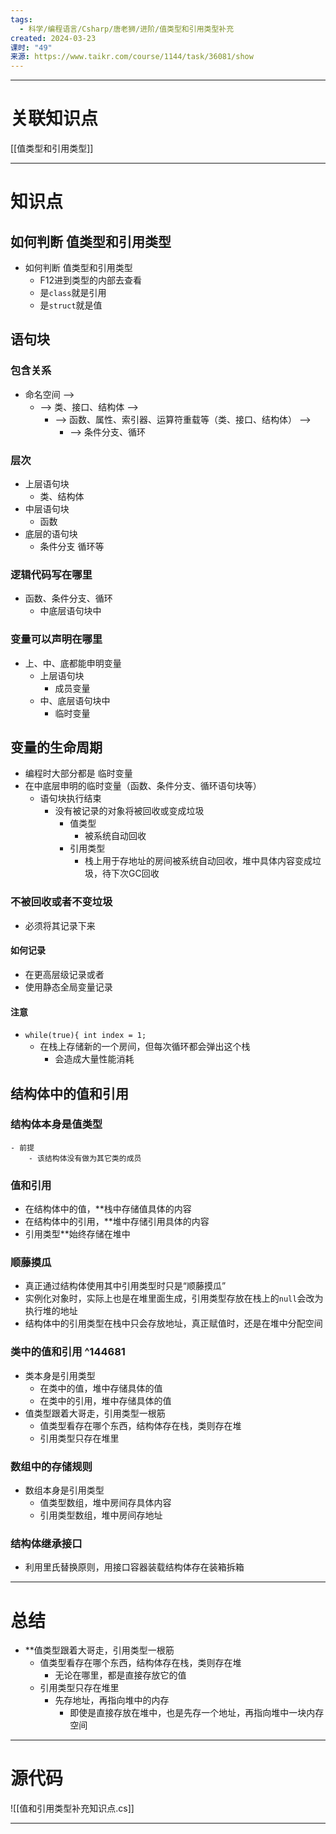 ```yaml
---
tags:
  - 科学/编程语言/Csharp/唐老狮/进阶/值类型和引用类型补充
created: 2024-03-23
课时: "49"
来源: https://www.taikr.com/course/1144/task/36081/show
---
```


---
# 关联知识点

[[值类型和引用类型]]

---
# 知识点

## 如何判断 值类型和引用类型

- 如何判断 值类型和引用类型
	- F12进到类型的内部去查看
	- 是`class`就是引用
	- 是`struct`就是值
## 语句块


### 包含关系

- 命名空间 ——>
	-  ——> 类、接口、结构体  ——>
		-  ——> 函数、属性、索引器、运算符重载等（类、接口、结构体） ——>
			-  ——> 条件分支、循环
### 层次

- 上层语句块
	- 类、结构体
- 中层语句块
	- 函数
- 底层的语句块
	- 条件分支 循环等
### 逻辑代码写在哪里

- 函数、条件分支、循环
	- 中底层语句块中
### 变量可以声明在哪里

- 上、中、底都能申明变量
	- 上层语句块
		- 成员变量
	- 中、底层语句块中
		- 临时变量
## 变量的生命周期

- 编程时大部分都是 临时变量
- 在中底层申明的临时变量（函数、条件分支、循环语句块等）
	- 语句块执行结束
		- 没有被记录的对象将被回收或变成垃圾
			- 值类型
				- 被系统自动回收
			- 引用类型
				- 栈上用于存地址的房间被系统自动回收，堆中具体内容变成垃圾，待下次GC回收
### 不被回收或者不变垃圾


- 必须将其记录下来
#### 如何记录

- 在更高层级记录或者
- 使用静态全局变量记录
#### 注意

- `while(true){ int index = 1;` 
	- 在栈上存储新的一个房间，但每次循环都会弹出这个栈
		- 会造成大量性能消耗
## 结构体中的值和引用

### 结构体本身是值类型
	- 前提
		- 该结构体没有做为其它类的成员
### 值和引用

- 在结构体中的值，**栈中存储值具体的内容
- 在结构体中的引用，**堆中存储引用具体的内容
- 引用类型**始终存储在堆中
### 顺藤摸瓜

- 真正通过结构体使用其中引用类型时只是“顺藤摸瓜”
- 实例化对象时，实际上也是在堆里面生成，引用类型存放在栈上的`null`会改为执行堆的地址
- 结构体中的引用类型在栈中只会存放地址，真正赋值时，还是在堆中分配空间
### 类中的值和引用 ^144681

- 类本身是引用类型
	- 在类中的值，堆中存储具体的值
	- 在类中的引用，堆中存储具体的值
- 值类型跟着大哥走，引用类型一根筋
	- 值类型看存在哪个东西，结构体存在栈，类则存在堆
	- 引用类型只存在堆里
### 数组中的存储规则

- 数组本身是引用类型
	- 值类型数组，堆中房间存具体内容
	- 引用类型数组，堆中房间存地址
### 结构体继承接口

- 利用里氏替换原则，用接口容器装载结构体存在装箱拆箱

---
# 总结

- **值类型跟着大哥走，引用类型一根筋
	- 值类型看存在哪个东西，结构体存在栈，类则存在堆
		- 无论在哪里，都是直接存放它的值
	- 引用类型只存在堆里
		- 先存地址，再指向堆中的内存
			- 即使是直接存放在堆中，也是先存一个地址，再指向堆中一块内存空间

---
# 源代码

![[值和引用类型补充知识点.cs]]

---